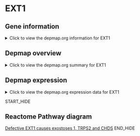 <h1>EXT1</h1>

<h2>Gene information</h2>
<details>
  <summary>Click to view the depmap.org information for EXT1</summary>
  <iframe src="https://depmap.org/portal/gene/EXT1?tab=about" style="border:none;width:100%;height:800px"></iframe>
</details>

<h2>Depmap overview</h2>
<details>
  <summary>Click to view the depmap.org summary for EXT1</summary>
  <iframe src="https://depmap.org/portal/gene/EXT1?tab=overview" style="border:none;width:100%;height:800px"></iframe>
</details>

<h2>Depmap expression</h2>
<details>
  <summary>Click to view the depmap.org expression data for EXT1</summary>
  <iframe src="https://depmap.org/portal/gene/EXT1?tab=characterization" style="border:none;width:100%;height:800px"></iframe>
</details>


START_HIDE
<h2>Reactome Pathway diagram</h2>
<a href="https://reactome.org/PathwayBrowser/#/R-HSA-3656253">Defective EXT1 causes exostoses 1, TRPS2 and CHDS</a>
END_HIDE


